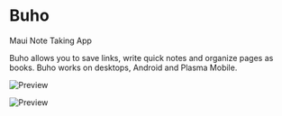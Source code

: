 # Buho
Maui Note Taking App

Buho allows you to save links, write quick notes and organize pages as books.
Buho works on desktops, Android and Plasma Mobile.

![Preview](https://i.imgur.com/BgOXcTJ.png)

![Preview](https://i.imgur.com/c0G9rzK.png)
